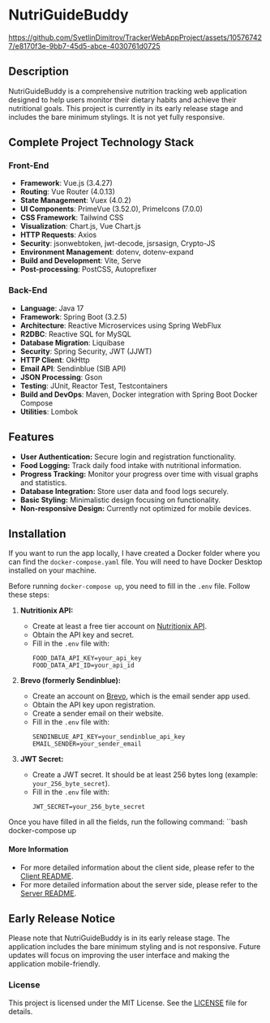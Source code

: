 # NutriGuideBuddy

https://github.com/SvetlinDimitrov/TrackerWebAppProject/assets/105767427/e8170f3e-9bb7-45d5-abce-4030761d0725

## Description

NutriGuideBuddy is a comprehensive nutrition tracking web application designed to help users monitor their dietary
habits and achieve their nutritional goals. This project is currently in its early release stage and includes the bare
minimum stylings. It is not yet fully responsive.

## Complete Project Technology Stack

### Front-End

- **Framework**: Vue.js (3.4.27)
- **Routing**: Vue Router (4.0.13)
- **State Management**: Vuex (4.0.2)
- **UI Components**: PrimeVue (3.52.0), PrimeIcons (7.0.0)
- **CSS Framework**: Tailwind CSS
- **Visualization**: Chart.js, Vue Chart.js
- **HTTP Requests**: Axios
- **Security**: jsonwebtoken, jwt-decode, jsrsasign, Crypto-JS
- **Environment Management**: dotenv, dotenv-expand
- **Build and Development**: Vite, Serve
- **Post-processing**: PostCSS, Autoprefixer

### Back-End

- **Language**: Java 17
- **Framework**: Spring Boot (3.2.5)
- **Architecture**: Reactive Microservices using Spring WebFlux
- **R2DBC**: Reactive SQL for MySQL
- **Database Migration**: Liquibase
- **Security**: Spring Security, JWT (JJWT)
- **HTTP Client**: OkHttp
- **Email API**: Sendinblue (SIB API)
- **JSON Processing**: Gson
- **Testing**: JUnit, Reactor Test, Testcontainers
- **Build and DevOps**: Maven, Docker integration with Spring Boot Docker Compose
- **Utilities**: Lombok

## Features

- **User Authentication:** Secure login and registration functionality.
- **Food Logging:** Track daily food intake with nutritional information.
- **Progress Tracking:** Monitor your progress over time with visual graphs and statistics.
- **Database Integration:** Store user data and food logs securely.
- **Basic Styling:** Minimalistic design focusing on functionality.
- **Non-responsive Design:** Currently not optimized for mobile devices.

## Installation

If you want to run the app locally, I have created a Docker folder where you can find the `docker-compose.yaml` file.
You will need to have Docker Desktop installed on your machine.

Before running `docker-compose up`, you need to fill in the `.env` file. Follow these steps:

1. **Nutritionix API:**
    - Create at least a free tier account on [Nutritionix API](https://www.nutritionix.com/business/api).
    - Obtain the API key and secret.
    - Fill in the `.env` file with:
      ```plaintext
      FOOD_DATA_API_KEY=your_api_key
      FOOD_DATA_API_ID=your_api_id
      ```

2. **Brevo (formerly Sendinblue):**
    - Create an account on [Brevo](https://app.brevo.com/billing/account/plans/marketing), which is the email sender app
      used.
    - Obtain the API key upon registration.
    - Create a sender email on their website.
    - Fill in the `.env` file with:
      ```plaintext
      SENDINBLUE_API_KEY=your_sendinblue_api_key
      EMAIL_SENDER=your_sender_email
      ```

3. **JWT Secret:**
    - Create a JWT secret. It should be at least 256 bytes long (example: `your_256_byte_secret`).
    - Fill in the `.env` file with:
      ```plaintext
      JWT_SECRET=your_256_byte_secret
      ```

Once you have filled in all the fields, run the following command:
``bash
docker-compose up

#### More Information

- For more detailed information about the client side, please refer to the [Client README](client/README.md).
- For more detailed information about the server side, please refer to the [Server README](SERVER-README.md).

## Early Release Notice

Please note that NutriGuideBuddy is in its early release stage. The application includes the bare minimum styling and is
not responsive. Future updates will focus on improving the user interface and making the application mobile-friendly.

### License

This project is licensed under the MIT License. See the [LICENSE](../LICENSE) file for details.

